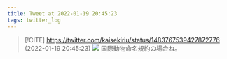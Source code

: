 ```yaml
---
title: Tweet at 2022-01-19 20:45:23
tags: twitter_log
---
```


> [!CITE] https://twitter.com/kaisekiriu/status/1483767539427872776 (2022-01-19 20:45:23)
> ![](https://twitter.com/kaisekiriu/status/1483767539427872776)
> 国際動物命名規約の場合ね。
